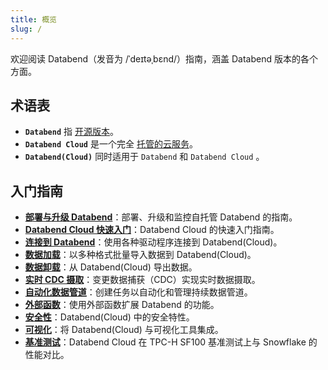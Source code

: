 ```yaml
---
title: 概览
slug: /
---
```


欢迎阅读 Databend（发音为 /ˈdeɪtəˌbɛnd/）指南，涵盖 Databend 版本的各个方面。

## 术语表

- **`Databend`** 指 [开源版本](https://github.com/datafuselabs/databend)。
- **`Databend Cloud`** 是一个完全 [托管的云服务](https://databend.com)。
- **`Databend(Cloud)`** 同时适用于 `Databend` 和 `Databend Cloud` 。

## 入门指南

- **[部署与升级 Databend](../10-deploy/index.md)**：部署、升级和监控自托管 Databend 的指南。
- **[Databend Cloud 快速入门](../20-cloud/index.md)**：Databend Cloud 的快速入门指南。
- **[连接到 Databend](../30-sql-clients/index.md)**：使用各种驱动程序连接到 Databend(Cloud)。
- **[数据加载](../40-load-data/index.md)**：以多种格式批量导入数据到 Databend(Cloud)。
- **[数据卸载](../50-unload-data/index.md)**：从 Databend(Cloud) 导出数据。
- **[实时 CDC 摄取](../40-load-data/05-continuous-data-pipelines/01-stream.md)**：变更数据捕获（CDC）实现实时数据摄取。
- **[自动化数据管道](../40-load-data/05-continuous-data-pipelines/02-task.md)**：创建任务以自动化和管理持续数据管道。
- **[外部函数](../54-query/04-external-function.md)**：使用外部函数扩展 Databend 的功能。
- **[安全性](../56-security/index.md)**：Databend(Cloud) 中的安全特性。
- **[可视化](../31-visualize/index.md)**：将 Databend(Cloud) 与可视化工具集成。
- **[基准测试](../80-benchmark/index.md)**：Databend Cloud 在 TPC-H SF100 基准测试上与 Snowflake 的性能对比。
